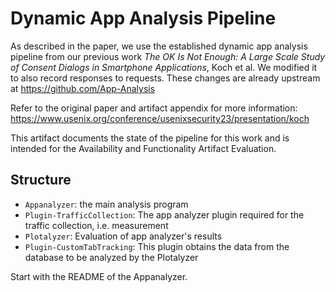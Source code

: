 # Dynamic App Analysis Pipeline

As described in the paper, we use the established dynamic app analysis pipeline from our previous work *The OK Is Not Enough: A Large Scale Study of Consent Dialogs in Smartphone Applications*, Koch et al. We modified it to also record responses to requests. These changes are already upstream at https://github.com/App-Analysis

Refer to the original paper and artifact appendix for more information: https://www.usenix.org/conference/usenixsecurity23/presentation/koch

This artifact documents the state of the pipeline for this work and is intended for the Availability and Functionality Artifact Evaluation.


## Structure

- `Appanalyzer`: the main analysis program
 - `Plugin-TrafficCollection`: The app analyzer plugin required for the traffic collection, i.e. measurement
- `Plotalyzer`: Evaluation of app analyzer's results
 - `Plugin-CustomTabTracking`: This plugin obtains the data from the database to be analyzed by the Plotalyzer

Start with the README of the Appanalyzer.
